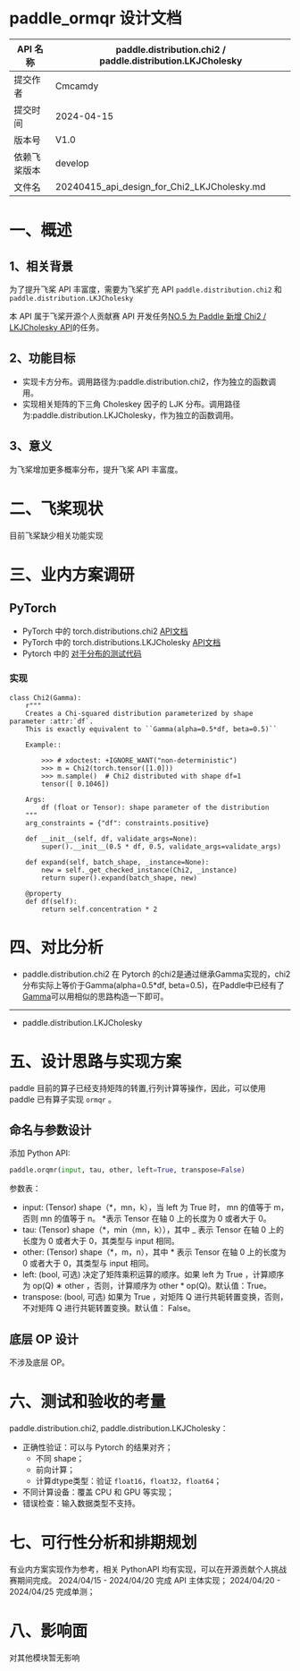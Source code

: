 # paddle_ormqr 设计文档

| API 名称     | paddle.distribution.chi2 / paddle.distribution.LKJCholesky                     |
| ------------ | -------------------------------- |
| 提交作者     | Cmcamdy                     |
| 提交时间     | 2024-04-15                       |
| 版本号       | V1.0                             |
| 依赖飞桨版本 | develop                          |
| 文件名       | 20240415_api_design_for_Chi2_LKJCholesky.md |

# 一、概述

## 1、相关背景

为了提升飞桨 API 丰富度，需要为飞桨扩充 API `paddle.distribution.chi2` 和 `paddle.distribution.LKJCholesky  `

本 API 属于飞桨开源个人贡献赛 API 开发任务[NO.5 为 Paddle 新增 Chi2 / LKJCholesky API](https://github.com/PaddlePaddle/Paddle/issues/62905)的任务。

## 2、功能目标

- 实现卡方分布。调用路径为:paddle.distribution.chi2，作为独立的函数调用。
- 实现相关矩阵的下三角 Choleskey 因子的 LJK 分布。调用路径为:paddle.distribution.LKJCholesky，作为独立的函数调用。

## 3、意义

为飞桨增加更多概率分布，提升飞桨 API 丰富度。

# 二、飞桨现状

目前飞桨缺少相关功能实现

# 三、业内方案调研

## PyTorch

- PyTorch 中的 torch.distributions.chi2 [API文档](https://pytorch.org/docs/stable/distributions.html#chi2)
- PyTorch 中的 torch.distributions.LKJCholesky [API文档](https://pytorch.org/docs/stable/distributions.html#torch.distributions.lkj_cholesky.LKJCholesky)
- Pytorch 中的 [对于分布的测试代码](https://github.com/pytorch/pytorch/blob/e3ac61587aa368c613ef01df1f328a396b64cd5d/test/distributions/test_distributions.py)

### 实现
```
class Chi2(Gamma):
    r"""
    Creates a Chi-squared distribution parameterized by shape parameter :attr:`df`.
    This is exactly equivalent to ``Gamma(alpha=0.5*df, beta=0.5)``

    Example::

        >>> # xdoctest: +IGNORE_WANT("non-deterministic")
        >>> m = Chi2(torch.tensor([1.0]))
        >>> m.sample()  # Chi2 distributed with shape df=1
        tensor([ 0.1046])

    Args:
        df (float or Tensor): shape parameter of the distribution
    """
    arg_constraints = {"df": constraints.positive}

    def __init__(self, df, validate_args=None):
        super().__init__(0.5 * df, 0.5, validate_args=validate_args)

    def expand(self, batch_shape, _instance=None):
        new = self._get_checked_instance(Chi2, _instance)
        return super().expand(batch_shape, new)

    @property
    def df(self):
        return self.concentration * 2

```

# 四、对比分析
- paddle.distribution.chi2
在 Pytorch 的chi2是通过继承Gamma实现的，chi2分布实际上等价于Gamma(alpha=0.5*df, beta=0.5)，在Paddle中已经有了[Gamma](https://github.com/PaddlePaddle/Paddle/blob/fba5029777f79c289003a24dbf736fdb6465d92a/python/paddle/distribution/gamma.py#L24)可以用相似的思路构造一下即可。

----------------------------------------
- paddle.distribution.LKJCholesky


# 五、设计思路与实现方案

paddle 目前的算子已经支持矩阵的转置,行列计算等操作，因此，可以使用 paddle 已有算子实现 `ormqr` 。

## 命名与参数设计

添加 Python API:

```python
paddle.orqmr(input, tau, other, left=True, transpose=False)
```

参数表：

- input: (Tensor) shape（\*，mn，k），当 left 为 True 时， mn 的值等于 m，否则 mn 的值等于 n。 \*表示 Tensor 在轴 0 上的长度为 0 或者大于 0。
- tau: (Tensor) shape（\*，min（mn，k）），其中 \_ 表示 Tensor 在轴 0 上的长度为 0 或者大于 0，其类型与 input 相同。
- other: (Tensor) shape（\*，m，n），其中 \* 表示 Tensor 在轴 0 上的长度为 0 或者大于 0，其类型与 input 相同。
- left: (bool, 可选) 决定了矩阵乘积运算的顺序。如果 left 为 True ，计算顺序为 op(Q) ∗ other ，否则，计算顺序为 other \* op(Q)。默认值：True。
- transpose: (bool, 可选) 如果为 True ，对矩阵 Q 进行共轭转置变换，否则，不对矩阵 Q 进行共轭转置变换。默认值： False。

## 底层 OP 设计

不涉及底层 OP。

# 六、测试和验收的考量

paddle.distribution.chi2, paddle.distribution.LKJCholesky：
 - 正确性验证：可以与 Pytorch 的结果对齐；
   - 不同 shape；
   - 前向计算；
   - 计算dtype类型：验证 `float16`，`float32`，`float64`；
 - 不同计算设备：覆盖 CPU 和 GPU 等实现；
 - 错误检查：输入数据类型不支持。

# 七、可行性分析和排期规划

有业内方案实现作为参考，相关 PythonAPI 均有实现，可以在开源贡献个人挑战赛期间完成。
2024/04/15 - 2024/04/20 完成 API 主体实现；
2024/04/20 - 2024/04/25 完成单测；


# 八、影响面

对其他模块暂无影响

